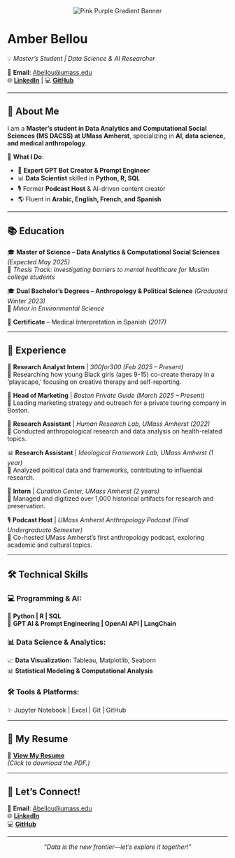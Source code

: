 <!-- 🌸 Pink & Purple Aesthetic Banner -->
<p align="center">
  <img src="https://via.placeholder.com/1200x300/ff66cc/333333?text=Amber+Bellou+|+Data+Science+%26+AI" alt="Pink Purple Gradient Banner" />
</p>

# **Amber Bellou**  
💡 *Master’s Student | Data Science & AI Researcher*  

📧 **Email**: [Abellou@umass.edu](mailto:Abellou@umass.edu)  
🌐 [**LinkedIn**](https://www.linkedin.com/in/amber-bellou-2999592b1/) | 💻 [**GitHub**](https://github.com/amberbellou)  

---

## **🌸 About Me**  
I am a **Master’s student in Data Analytics and Computational Social Sciences (MS DACSS) at UMass Amherst**, specializing in **AI, data science, and medical anthropology**.  

🌟 **What I Do**:  
- 🤖 **Expert GPT Bot Creator & Prompt Engineer**  
- 📊 **Data Scientist** skilled in **Python, R, SQL**  
- 🎙️ Former **Podcast Host** & AI-driven content creator  
- 🌎 Fluent in **Arabic, English, French, and Spanish**  

---

## **📚 Education**  
🎓 **Master of Science – Data Analytics & Computational Social Sciences** *(Expected May 2025)*  
📌 *Thesis Track: Investigating barriers to mental healthcare for Muslim college students*  

🎓 **Dual Bachelor’s Degrees – Anthropology & Political Science** *(Graduated Winter 2023)*  
📌 *Minor in Environmental Science*  

📜 **Certificate** – Medical Interpretation in Spanish *(2017)*  

---

## **💼 Experience**  

🔬 **Research Analyst Intern** | *300for300 (Feb 2025 – Present)*  
📌 Researching how young Black girls (ages 9-15) co-create therapy in a ‘playscape,’ focusing on creative therapy and self-reporting.  

📣 **Head of Marketing** | *Boston Private Guide (March 2025 – Present)*  
📌 Leading marketing strategy and outreach for a private touring company in Boston.  

🧪 **Research Assistant** | *Human Research Lab, UMass Amherst (2022)*  
📌 Conducted anthropological research and data analysis on health-related topics.  

📊 **Research Assistant** | *Ideological Framework Lab, UMass Amherst (1 year)*  
📌 Analyzed political data and frameworks, contributing to influential research.  

🏺 **Intern** | *Curation Center, UMass Amherst (2 years)*  
📌 Managed and digitized over 1,000 historical artifacts for research and preservation.  

🎙 **Podcast Host** | *UMass Amherst Anthropology Podcast (Final Undergraduate Semester)*  
📌 Co-hosted UMass Amherst’s first anthropology podcast, exploring academic and cultural topics.  

---

## **🛠️ Technical Skills**  

### **💻 Programming & AI:**  
🚀 **Python | R | SQL**  
🤖 **GPT AI & Prompt Engineering | OpenAI API | LangChain**  

### **📊 Data Science & Analytics:**  
📈 **Data Visualization:** Tableau, Matplotlib, Seaborn  
📊 **Statistical Modeling & Computational Analysis**  

### **🛠️ Tools & Platforms:**  
✨ Jupyter Notebook | Excel | Git | GitHub  

---

## **📂 My Resume**  

📄 **[View My Resume](https://github.com/amberbellou/amberbellou/raw/main/Amber%20Resume%20.pdf)**  
*(Click to download the PDF.)*  

---

## **💬 Let’s Connect!**  

📧 **Email**: [Abellou@umass.edu](mailto:Abellou@umass.edu)  
🌐 [**LinkedIn**](https://www.linkedin.com/in/amber-bellou-2999592b1/)  
💻 [**GitHub**](https://github.com/amberbellou)  

---

<p align="center">
  <em>“Data is the new frontier—let’s explore it together!”</em>
</p>
